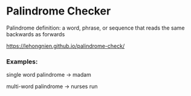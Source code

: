 # Palindrome Checker

Palindrome definition: a word, phrase, or sequence that reads the same backwards as forwards

https://lehongnien.github.io/palindrome-check/

### Examples:

single word palindrome -> madam 

multi-word palindrome -> nurses run
